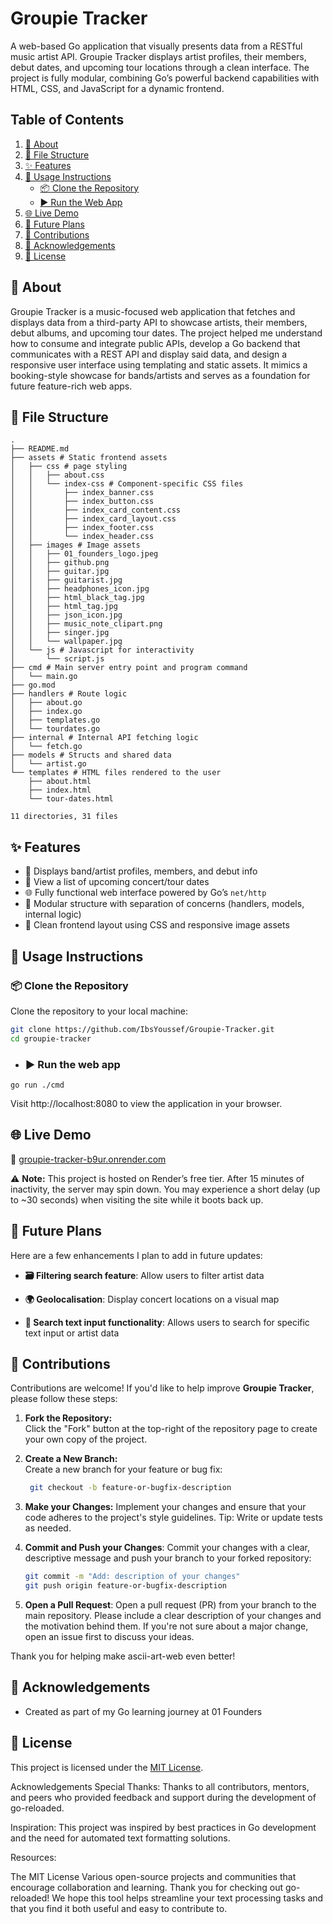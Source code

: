# Groupie Tracker

A web-based Go application that visually presents data from a RESTful music artist API. Groupie Tracker displays artist profiles, their members, debut dates, and upcoming tour locations through a clean interface. The project is fully modular, combining Go’s powerful backend capabilities with HTML, CSS, and JavaScript for a dynamic frontend.

## Table of Contents

1. [📝 About](#-about)  
2. [📁 File Structure](#-file-structure)  
3. [✨ Features](#-features)  
4. [🚀 Usage Instructions](#-usage-instructions)  
   - [📦 Clone the Repository](#-clone-the-repository)  
   - [▶️ Run the Web App](#️-run-the-web-app)  
5. [🌐 Live Demo](#-live-demo)  
6. [🔭 Future Plans](#-future-plans)  
7. [🤝 Contributions](#-contributions)  
8. [🙏 Acknowledgements](#-acknowledgements)  
9. [📄 License](#-license)  

## 📝 About

Groupie Tracker is a music-focused web application that fetches and displays data from a third-party API to showcase artists, their members, debut albums, and upcoming tour dates. The project helped me understand how to consume and integrate public APIs, develop a Go backend that communicates with a REST API and display said data, and design a responsive user interface using templating and static assets. It mimics a booking-style showcase for bands/artists and serves as a foundation for future feature-rich web apps.

## 📁 File Structure

```
.
├── README.md
├── assets # Static frontend assets
│   ├── css # page styling
│   │   ├── about.css
│   │   └── index-css # Component-specific CSS files
│   │       ├── index_banner.css
│   │       ├── index_button.css
│   │       ├── index_card_content.css
│   │       ├── index_card_layout.css
│   │       ├── index_footer.css
│   │       └── index_header.css
│   ├── images # Image assets
│   │   ├── 01_founders_logo.jpeg
│   │   ├── github.png
│   │   ├── guitar.jpg
│   │   ├── guitarist.jpg
│   │   ├── headphones_icon.jpg
│   │   ├── html_black_tag.jpg
│   │   ├── html_tag.jpg
│   │   ├── json_icon.jpg
│   │   ├── music_note_clipart.png
│   │   ├── singer.jpg
│   │   └── wallpaper.jpg
│   └── js # Javascript for interactivity
│       └── script.js
├── cmd # Main server entry point and program command
│   └── main.go
├── go.mod
├── handlers # Route logic
│   ├── about.go
│   ├── index.go
│   ├── templates.go
│   └── tourdates.go
├── internal # Internal API fetching logic
│   └── fetch.go
├── models # Structs and shared data
│   └── artist.go
└── templates # HTML files rendered to the user
    ├── about.html
    ├── index.html
    └── tour-dates.html

11 directories, 31 files
```

## ✨ Features

- 🎸 Displays band/artist profiles, members, and debut info
- 📍 View a list of upcoming concert/tour dates
- 🌐 Fully functional web interface powered by Go’s `net/http`
- 🧩 Modular structure with separation of concerns (handlers, models, internal logic)
- 🎨 Clean frontend layout using CSS and responsive image assets

## 🚀 Usage Instructions

### 📦 Clone the Repository

Clone the repository to your local machine:
```bash
git clone https://github.com/IbsYoussef/Groupie-Tracker.git
cd groupie-tracker
```

- ### ▶️ Run the web app 
```
go run ./cmd
```
Visit http://localhost:8080 to view the application in your browser.

## 🌐 Live Demo

🔗 [groupie-tracker-b9ur.onrender.com](https://groupie-tracker-b9ur.onrender.com)

⚠️ **Note:** This project is hosted on Render’s free tier. After 15 minutes of inactivity, the server may spin down. You may experience a short delay (up to ~30 seconds) when visiting the site while it boots back up.

## 🔭 Future Plans
Here are a few enhancements I plan to add in future updates:

- **🗃️ Filtering search feature**: Allow users to filter artist data

- **🌍 Geolocalisation**: Display concert locations on a visual map

- **🔎 Search text input functionality**: Allows users to search for specific text input or artist data

##  🤝 Contributions
Contributions are welcome! If you'd like to help improve **Groupie Tracker**, please follow these steps:

1. **Fork the Repository:**  
   Click the "Fork" button at the top-right of the repository page to create your own copy of the project.

2. **Create a New Branch:**  
   Create a new branch for your feature or bug fix:
   ```bash
    git checkout -b feature-or-bugfix-description
   ```
3. **Make your Changes:**
Implement your changes and ensure that your code adheres to the project's style guidelines.
Tip: Write or update tests as needed.

4. **Commit and Push your Changes**:
Commit your changes with a clear, descriptive message and push your branch to your forked repository:
    ```bash
    git commit -m "Add: description of your changes"
    git push origin feature-or-bugfix-description
    ```
5. **Open a Pull Request**:
Open a pull request (PR) from your branch to the main repository. Please include a clear description of your changes and the motivation behind them.
If you're not sure about a major change, open an issue first to discuss your ideas.

Thank you for helping make ascii-art-web even better!


## 🙏 Acknowledgements
- Created as part of my Go learning journey at 01 Founders


## 📄 License
This project is licensed under the [MIT License](LICENSE).

Acknowledgements
Special Thanks:
Thanks to all contributors, mentors, and peers who provided feedback and support during the development of go-reloaded.

Inspiration:
This project was inspired by best practices in Go development and the need for automated text formatting solutions.

Resources:

The MIT License
Various open-source projects and communities that encourage collaboration and learning.
Thank you for checking out go-reloaded! We hope this tool helps streamline your text processing tasks and that you find it both useful and easy to contribute to.
